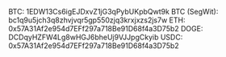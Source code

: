 BTC: 1EDW13Cs6igEJDxvZ1jG3qPybUKpbQwt9k
BTC (SegWit): bc1q9u5jch3q8zhvjvqr5gp550zjq3krxjxzs2js7w
ETH: 0x57A31Af2e954d7EFf297a718Be91D68f4a3D75b2
DOGE: DCDqyHZFW4Lg8wHGJ6bheUj9VJJpgCkyib
USDC: 0x57A31Af2e954d7EFf297a718Be91D68f4a3D75b2
